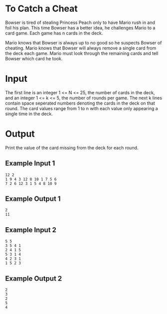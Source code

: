 # To Catch a Cheat #

Bowser is tired of stealing Princess Peach only to have Mario rush in and foil his plan. This time Bowser has a better idea, he challenges Mario to a card game. Each game has n cards in the deck.

Mario knows that Bowser is always up to no good so he suspects Bowser of cheating. Mario knows that Bowser will always remove a single card from the deck each game. Mario must look through the remaining cards and tell Bowser which card he took.

# Input #

The first line is an integer 1 <= N <= 25, the number of cards in the deck, and an integer 1 <= k <= 5, the number of rounds per game. The next k lines contain space seperated numbers denoting the cards in the deck on that round. The card values range from  1 to n with each value only appearing a single time in the deck.

# Output #

Print the value of the card missing from the deck for each round.

## Example  Input 1 ##

    12 2
    1 9 4 3 12 8 10 1 7 5 6
    7 2 6 12 3 1 5 4 8 10 9

## Example Output 1 ##

    2
    11

## Example Input 2 ##

    5 5
    3 5 4 1
    2 4 1 5
    5 3 1 4
    4 2 3 1
    1 5 2 3

## Example Output 2 ##

    2
    3
    2
    5
    4
